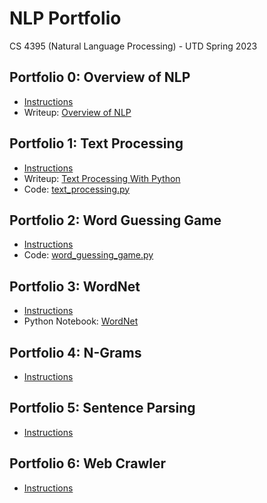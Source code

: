 # NLP Portfolio
CS 4395 (Natural Language Processing) - UTD Spring 2023

## Portfolio 0: Overview of NLP
* [Instructions](/Portfolio0/Portfolio0_Setup.pdf)
* Writeup: [Overview of NLP](/Portfolio0/Overview_of_NLP.pdf)

## Portfolio 1: Text Processing
* [Instructions](/Portfolio1/Portfolio1_Text_Processing_with_Python.pdf)
* Writeup: [Text Processing With Python](/Portfolio1/Text_Processing_With_Python.pdf)
* Code: [text_processing.py](/Portfolio1/text_processing.py)

## Portfolio 2: Word Guessing Game
* [Instructions](/Portfolio2/Portfolio2_Word_Guess_Game.pdf)
* Code: [word_guessing_game.py](/Portfolio2/word_guessing_game.py)

## Portfolio 3: WordNet
* [Instructions](/Portfolio3/Portfolio3_WordNet.pdf)
* Python Notebook: [WordNet](/Portfolio3/WordNet.pdf)

## Portfolio 4: N-Grams
* [Instructions](/Portfolio4/Portfolio4_N-grams.pdf)

## Portfolio 5: Sentence Parsing
* [Instructions](/Portfolio5/Portfolio5_Sentence_Parsing.pdf)

## Portfolio 6: Web Crawler
* [Instructions](/Portfolio6/Portfolio6_Web_Crawler.pdf)
